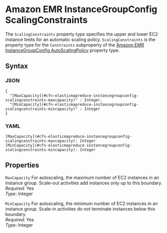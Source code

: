 # Amazon EMR InstanceGroupConfig ScalingConstraints<a name="aws-properties-elasticmapreduce-instancegroupconfig-scalingconstraints"></a>

The `ScalingConstraints` property type specifies the upper and lower EC2 instance limits for an automatic scaling policy\. `ScalingConstraints` is the property type for the `Constraints` subproperty of the [Amazon EMR InstanceGroupConfig AutoScalingPolicy](aws-properties-elasticmapreduce-instancegroupconfig-autoscalingpolicy.md) property type\.

## Syntax<a name="w4ab1c21c14e1285b5"></a>

### JSON<a name="aws-properties-elasticmapreduce-instancegroupconfig-scalingconstraints-syntax.json"></a>

```
{
  "[MaxCapacity](#cfn-elasticmapreduce-instancegroupconfig-scalingconstraints-maxcapacity)" : Integer,
  "[MinCapacity](#cfn-elasticmapreduce-instancegroupconfig-scalingconstraints-mincapacity)" : Integer
}
```

### YAML<a name="aws-properties-elasticmapreduce-instancegroupconfig-scalingconstraints-syntax.yaml"></a>

```
[MaxCapacity](#cfn-elasticmapreduce-instancegroupconfig-scalingconstraints-maxcapacity): Integer
[MinCapacity](#cfn-elasticmapreduce-instancegroupconfig-scalingconstraints-mincapacity): Integer
```

## Properties<a name="w4ab1c21c14e1285b7"></a>

`MaxCapacity`  <a name="cfn-elasticmapreduce-instancegroupconfig-scalingconstraints-maxcapacity"></a>
For autoscaling, the maximum number of EC2 instances in an instance group\. Scale\-out activities add instances only up to this boundary\.  
*Required*: Yes  
*Type*: Integer

`MinCapacity`  <a name="cfn-elasticmapreduce-instancegroupconfig-scalingconstraints-mincapacity"></a>
For autoscaling, the minimum number of EC2 instances in an instance group\. Scale\-in activities do not terminate instances below this boundary\.  
*Required*: Yes  
*Type*: Integer